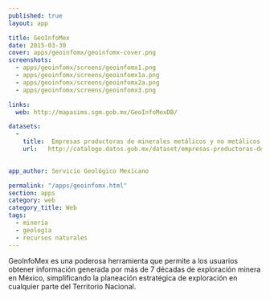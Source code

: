 ```yaml
---
published: true
layout: app

title: GeoInfoMex
date: 2015-03-30
cover: apps/geoinfomx/geoinfomx-cover.png
screenshots:
  - apps/geoinfomx/screens/geoinfomx1.png
  - apps/geoinfomx/screens/geoinfomx1a.png
  - apps/geoinfomx/screens/geoinfomx2a.png
  - apps/geoinfomx/screens/geoinfomx3.png

links:
  web: http://mapasims.sgm.gob.mx/GeoInfoMexDB/

datasets:
  -
    title:  Empresas productoras de minerales metálicos y no metálicos
    url:   http://catalogo.datos.gob.mx/dataset/empresas-productoras-de-minerales-metalicos-y-no-metalicos-embajadas-instituciones-superiores-s

 
app_author: Servicio Geológico Mexicano

permalink: "/apps/geoinfomx.html"
section: apps
category: web
category_title: Web
tags:
  - minería
  - geología
  - recursos naturales
---
```


GeoInfoMex es una poderosa herramienta que permite a los usuarios obtener información generada por más de 7 décadas de exploración minera en México, simplificando la planeación estratégica de exploración en cualquier parte del Territorio Nacional.

